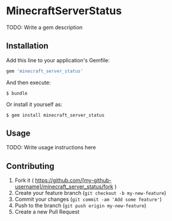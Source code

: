 # MinecraftServerStatus

TODO: Write a gem description

## Installation

Add this line to your application's Gemfile:

```ruby
gem 'minecraft_server_status'
```

And then execute:

    $ bundle

Or install it yourself as:

    $ gem install minecraft_server_status

## Usage

TODO: Write usage instructions here

## Contributing

1. Fork it ( https://github.com/[my-github-username]/minecraft_server_status/fork )
2. Create your feature branch (`git checkout -b my-new-feature`)
3. Commit your changes (`git commit -am 'Add some feature'`)
4. Push to the branch (`git push origin my-new-feature`)
5. Create a new Pull Request
